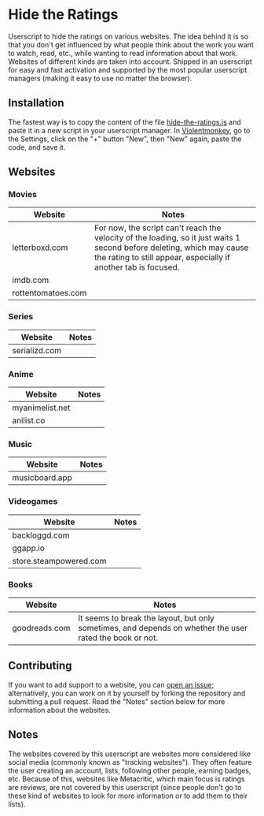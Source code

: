 # Hide the Ratings

Userscript to hide the ratings on various websites. The idea behind it is so that you don't get
influenced by what people think about the work you want to watch, read, etc., while wanting to
read information about that work. Websites of different kinds are taken into account. Shipped
in an userscript for easy and fast activation and supported by the most popular userscript managers
(making it easy to use no matter the browser).

## Installation

The fastest way is to copy the content of the file [hide-the-ratings.js](https://github.com/JoseDeFreitas/hide-the-ratings/blob/main/hide-the-ratings.js)
and paste it in a new script in your userscript manager. In [Violentmonkey](https://violentmonkey.github.io),
go to the Settings, click on the "+" button "New", then "New" again, paste the code, and save it.

## Websites

### Movies

| Website | Notes |
|---------|-------|
| letterboxd.com | For now, the script can't reach the velocity of the loading, so it just waits 1 second before deleting, which may cause the rating to still appear, especially if another tab is focused. |
| imdb.com |       |
| rottentomatoes.com |       |

### Series

| Website | Notes |
|---------|-------|
| serializd.com |       |

### Anime

| Website | Notes |
|---------|-------|
| myanimelist.net |       |
| anilist.co |       |

### Music

| Website | Notes |
|---------|-------|
| musicboard.app |       |

### Videogames

| Website | Notes |
|---------|-------|
| backloggd.com |       |
| ggapp.io |       |
| store.steampowered.com |       |

### Books

| Website | Notes |
|---------|-------|
| goodreads.com | It seems to break the layout, but only sometimes, and depends on whether the user rated the book or not. |

## Contributing

If you want to add support to a website, you can [open an issue](https://github.com/JoseDeFreitas/hide-the-ratings/issues/new?template=website-support.md);
alternatively, you can work on it by yourself by forking the repository and submitting a pull
request. Read the "Notes" section below for more information about the websites.

## Notes

The websites covered by this userscript are websites more considered like social media (commonly
known as "tracking websites"). They often feature the user creating an account, lists, following
other people, earning badges, etc. Because of this, websites like Metacritic, which main focus
is ratings are reviews, are not covered by this userscript (since people don't go to these kind
of websites to look for more information or to add them to their lists).
